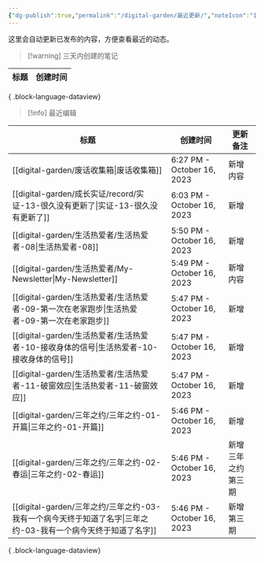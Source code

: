 ```yaml
---
{"dg-publish":true,"permalink":"/digital-garden/最近更新/","noteIcon":"1"}
---
```



这里会自动更新已发布的内容，方便查看最近的动态。

> [!warning] 三天内创建的笔记

| 标题 | 创建时间 |
| -- | ---- |

{ .block-language-dataview}

> [!info] 最近编辑

| 标题                                                                        | 创建时间                       | 更新备注      |
| ------------------------------------------------------------------------- | -------------------------- | --------- |
| [[digital-garden/废话收集箱\|废话收集箱]]                                        | 6:27 PM - October 16, 2023 | 新增内容      |
| [[digital-garden/成长实证/record/实证-13-很久没有更新了\|实证-13-很久没有更新了]]            | 6:03 PM - October 16, 2023 | 新增        |
| [[digital-garden/生活热爱者/生活热爱者-08\|生活热爱者-08]]                            | 5:50 PM - October 16, 2023 | 新增        |
| [[digital-garden/生活热爱者/My-Newsletter\|My-Newsletter]]                  | 5:49 PM - October 16, 2023 | 新增内容      |
| [[digital-garden/生活热爱者/生活热爱者-09-第一次在老家跑步\|生活热爱者-09-第一次在老家跑步]]          | 5:47 PM - October 16, 2023 | 新增        |
| [[digital-garden/生活热爱者/生活热爱者-10-接收身体的信号\|生活热爱者-10-接收身体的信号]]            | 5:47 PM - October 16, 2023 | 新增        |
| [[digital-garden/生活热爱者/生活热爱者-11-破窗效应\|生活热爱者-11-破窗效应]]                  | 5:47 PM - October 16, 2023 | 新增        |
| [[digital-garden/三年之约/三年之约-01-开篇\|三年之约-01-开篇]]                         | 5:46 PM - October 16, 2023 | 新增        |
| [[digital-garden/三年之约/三年之约-02-春运\|三年之约-02-春运]]                         | 5:46 PM - October 16, 2023 | 新增三年之约第三期 |
| [[digital-garden/三年之约/三年之约-03-我有一个病今天终于知道了名字\|三年之约-03-我有一个病今天终于知道了名字]] | 5:46 PM - October 16, 2023 | 新增第三期     |

{ .block-language-dataview}
